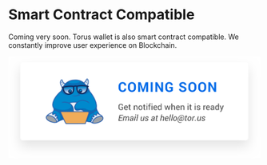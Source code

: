 # Smart Contract Compatible

Coming very soon. Torus wallet is also smart contract compatible. We constantly improve user experience on Blockchain.

![Coming soon](../.gitbook/assets/comingsoon%20%281%29.png)

